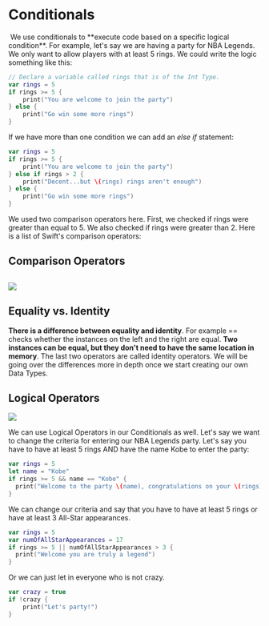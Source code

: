 # Conditionals

<div> We use conditionals to **execute code based on a specific logical condition**. For example, let's say we are having a party for NBA Legends. We only want to allow players with at least 5 rings. We could write the logic something like this:</div>

```swift
// Declare a variable called rings that is of the Int Type.
var rings = 5
if rings >= 5 {
    print("You are welcome to join the party")
} else {
    print("Go win some more rings")
}
```

If we have more than one condition we can add an _else if_ statement:

```swift
var rings = 5
if rings >= 5 {
    print("You are welcome to join the party")
} else if rings > 2 {
    print("Decent...but \(rings) rings aren't enough")
} else {
    print("Go win some more rings")
}
```

We used two comparison operators here. First, we checked if rings were greater than equal to 5\. We also checked if rings were greater than 2\. Here is a list of Swift's comparison operators:

## Comparison Operators

## ![](http://i.imgur.com/WzRERYY.png)

## Equality vs. Identity

**There is a difference between equality and identity**. For example == checks whether the instances on the left and the right are equal. **Two instances can be equal, but they don't need to have the same location in memory**. The last two operators are called identity operators. We will be going over the differences more in depth once we start creating our own Data Types.

## Logical Operators

![](http://i.imgur.com/pZx0B28.png)

We can use Logical Operators in our Conditionals as well. Let's say we want to change the criteria for entering our NBA Legends party. Let's say you have to have at least 5 rings AND have the name Kobe to enter the party:

```swift
var rings = 5
let name = "Kobe"
if rings >= 5 && name == "Kobe" {
  print("Welcome to the party \(name), congratulations on your \(rings) rings")
}
```

We can change our criteria and say that you have to have at least 5 rings or have at least 3 All-Star appearances.

```swift
var rings = 5
var numOfAllStarAppearances = 17
if rings >= 5 || numOfAllStarAppearances > 3 {
  print("Welcome you are truly a legend")
}
```

Or we can just let in everyone who is not crazy.

```swift
var crazy = true
if !crazy {
    print("Let's party!")
}
```